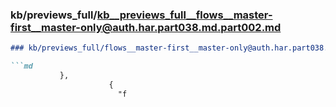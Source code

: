 ### kb/previews_full/kb__previews_full__flows__master-first__master-only@auth.har.part038.md.part002.md

```md
### kb/previews_full/flows__master-first__master-only@auth.har.part038.md (part 002)

```md
           },
                      {
                        "f
```

```

```
